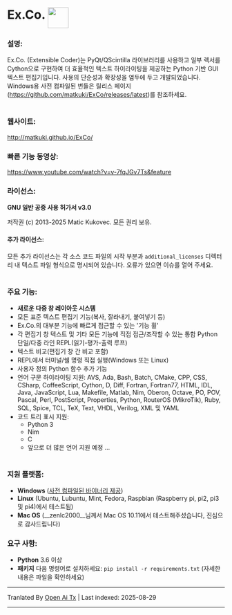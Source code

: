 # Ex.Co. <img src="https://github.com/matkuki/Ex-Co/blob/master/resources/exco-icon.png" align="top" width="48" height="48">
### 설명: ###
Ex.Co. (Extensible Coder)는 PyQt/QScintilla 라이브러리를 사용하고 일부 렉서를 Cython으로 구현하여 더 효율적인 텍스트 하이라이팅을 제공하는 Python 기반 GUI 텍스트 편집기입니다.
사용의 단순성과 확장성을 염두에 두고 개발되었습니다.<br>
Windows용 사전 컴파일된 번들은 릴리스 페이지(https://github.com/matkuki/ExCo/releases/latest)를 참조하세요.
<br><br>
### 웹사이트: ###
http://matkuki.github.io/ExCo/
<br>
### 빠른 기능 동영상: ###
https://www.youtube.com/watch?v=v-7fqJGv7Ts&feature

### 라이선스: ###
__GNU 일반 공중 사용 허가서 v3.0__

저작권 (c) 2013-2025 Matic Kukovec. 모든 권리 보유.
  
#### 추가 라이선스: ####
모든 추가 라이선스는 각 소스 코드 파일의 시작 부분과 ```additional_licenses``` 디렉터리 내 텍스트 파일 형식으로 명시되어 있습니다. 오류가 있으면 이슈를 열어 주세요.
<br><br>

### 주요 기능: ###
- **새로운 다중 창 레이아웃 시스템**
- 모든 표준 텍스트 편집기 기능(복사, 잘라내기, 붙여넣기 등)
- Ex.Co.의 대부분 기능에 빠르게 접근할 수 있는 '기능 휠'
- 각 편집기 창 텍스트 및 기타 모든 기능에 직접 접근/조작할 수 있는 통합 Python 단일/다중 라인 REPL(읽기-평가-출력 루프)
- 텍스트 비교(편집기 창 간 비교 포함)
- REPL에서 터미널/쉘 명령 직접 실행(Windows 또는 Linux)
- 사용자 정의 Python 함수 추가 기능
- 언어 구문 하이라이팅 지원: AVS, Ada, Bash, Batch, CMake, CPP, CSS, CSharp, CoffeeScript, Cython, D, Diff, Fortran, Fortran77, HTML, IDL, Java, JavaScript, Lua, Makefile, Matlab, Nim, Oberon, Octave, PO, POV, Pascal, Perl, PostScript, Properties, Python, RouterOS (MikroTik), Ruby, SQL, Spice, TCL, TeX, Text, VHDL, Verilog, XML 및 YAML
- 코드 트리 표시 지원:
    - Python 3
    - Nim
    - C
    - 앞으로 더 많은 언어 지원 예정 ...
<br><br>

### 지원 플랫폼: ###
- __Windows__ ([사전 컴파일된 바이너리 제공](https://github.com/matkuki/ExCo/releases))
- __Linux__ (Ubuntu, Lubuntu, Mint, Fedora, Raspbian (Raspberry pi, pi2, pi3 및 pi4)에서 테스트됨)
- __Mac OS__ (__zenlc2000__님께서 Mac OS 10.11에서 테스트해주셨습니다, 진심으로 감사드립니다)

### 요구 사항: ###
- __Python__ 3.6 이상
- __패키지__ 다음 명령어로 설치하세요: `pip install -r requirements.txt` (자세한 내용은 파일을 확인하세요)


---

Tranlated By [Open Ai Tx](https://github.com/OpenAiTx/OpenAiTx) | Last indexed: 2025-08-29

---
